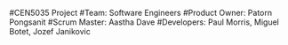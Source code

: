 #CEN5035 Project
#Team: Software Engineers
#Product Owner: Patorn Pongsanit
#Scrum Master: Aastha Dave
#Developers: Paul Morris, Miguel Botet, Jozef Janikovic
